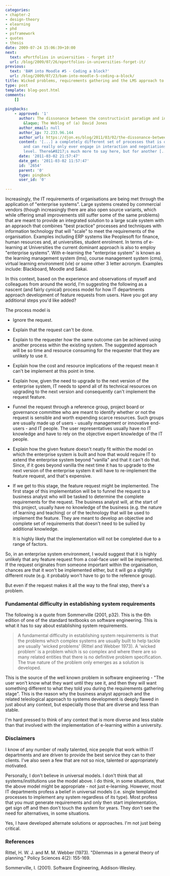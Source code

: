 ```yaml
---
categories:
- chapter-2
- design-theory
- elearning
- phd
- psframework
- quotes
- thesis
date: 2009-07-24 15:06:39+10:00
next:
  text: ePortfolios in universities - forget it?
  url: /blog/2009/07/26/eportfolios-in-universities-forget-it/
previous:
  text: 'BAM into Moodle #5 - Coding a block?'
  url: /blog/2009/07/23/bam-into-moodle-5-coding-a-block/
title: Wicked problems, requirements gathering and the LMS approach to e-learning
type: post
template: blog-post.html
comments:
    []
    
pingbacks:
    - approved: '1'
      author: The dissonance between the constructivist paradigm and institutional e-learning
        &laquo; The Weblog of (a) David Jones
      author_email: null
      author_ip: 72.233.96.144
      author_url: https://djon.es/blog/2011/03/02/the-dissonance-between-the-constructivist-paradigm-and-institutional-e-learning/
      content: '[...] a completely different set of processes that is overly teleological
        and can really only ever engage in interaction and negotiations at the strategic
        level. There&#8217;s much more to say here, but for another [...]'
      date: '2011-03-02 21:57:47'
      date_gmt: '2011-03-02 11:57:47'
      id: '2654'
      parent: '0'
      type: pingback
      user_id: '0'
    
---
```

Increasingly, the IT requirements of organisations are being met through the application of "enterprise systems". Large systems created by commercial vendors (though increasingly there are also open source variants, which while offering small improvements still suffer some of the same problems) that are meant to provide an integrated solution to a large scale system with an appraoch that combines "best practice" processes and techniques with information technology that will "scale" to meet the requirements of the organisation. Examples including ERP systems like Peoplesoft for finance, human resources and, at universities, student enrolment. In terms of e-learning at Universities the current dominant approach is also to employ "enterprise systems". With e-learning the "enterprise system" is known as the learning management system (lms), course management system (cms), virtual learning environment (vle) or some other 3 letter acronym. Examples include: Blackboard, Moodle and Sakai.

In this context, based on the experience and observations of myself and colleagues from around the world, I'm suggesting the following as a nascent (and fairly cynical) process model for how IT departments approach development of feature requests from users. Have you got any additional steps you'd like added?

The process model is

- Ignore the request.
- Explain that the request can't be done.
- Explain to the requester how the same outcome can be achieved using another process within the existing system. The suggested approach will be so time and resource consuming for the requester that they are unlikely to use it.
- Explain how the cost and resource implications of the request mean it can't be implement at this point in time.
- Explain how, given the need to upgrade to the next version of the enterprise system, IT needs to spend all of its technical resources on upgrading to the next version and consequently can't implement the request feature.
- Funnel the request through a reference group, project board or governance committee who are meant to identify whether or not the request is sensible and worth expending scarce resources. Such groups are usually made up of users - usually management or innovative end-users - and IT people. The user representatives usually have no IT knowledge and have to rely on the objective expert knowledge of the IT people.
- Explain how the given feature doesn't neatly fit within the model on which the enterprise system is built and how that would require IT to extend the enterprise system beyond "vanilla" and that it can't do that. Since, if it goes beyond vanilla the next time it has to upgrade to the next version of the enterprise system it will have to re-implement the feature request, and that's expensive.
- If we get to this stage, the feature request might be implemented. The first stage of this implementation will be to funnel the request to a business analyst who will be tasked to determine the complete requirements for the request. The business analyst will, at the start of this project, usually have no knowledge of the business (e.g. the nature of learning and teaching) or of the technology that will be used to implement the feature. They are meant to develop an objective and complete set of requirements that doesn't need to be sullied by additional knowledge.
    
    It is highly likely that the implementation will not be completed due to a range of factors.
    

So, in an enterprise system environment, I would suggest that it is highly unlikely that any feature request from a coal-face user will be implemented. If the request originates from someone important within the organisation, chances are that it won't be implemented either, but it will go a slightly different route (e.g. it probably won't have to go to the reference group).

But even if the request makes it all the way to the final step, there's a problem.

### Fundamental difficulty in establishing system requirements

The following is a quote from Sommerville (2001, p32). This is the 6th edition of one of the standard textbooks on software engineering. This is what it has to say about establishing system requirements.

> A fundamental difficulty in establishing system requirements is that the problems which complex systems are usually built to help tackle are usually 'wicked problems' (Rittel and Webber 1973). A 'wicked problem' is a problem which is so complex and where there are so many related entities that there is no definitive problem specification. The true nature of the problem only emerges as a solution is developed.

This is the source of the well known problem in software engineering - "The user won't know what they want until they see it, and then they will want something different to what they told you during the requirements gathering stage". This is the reason why the business analyst approach and the related teleological approach to systems development is deeply flawed in just about any context, but especially those that are diverse and less than stable.

I'm hard pressed to think of any context that is more diverse and less stable than that involved with the implementation of e-learning within a university.

### Disclaimers

I know of any number of really talented, nice people that work within IT departments and are driven to provide the best service they can to their clients. I've also seen a few that are not so nice, talented or appropriately motivated.

Personally, I don't believe in universal models. I don't think that all systems/institutions use the model above. I do think, in some situations, that the above model might be appropriate - not just e-learning. However, most IT departments profess a belief in universal models (i.e. single templated processes to implement any system regardless of its type). Most profess that you must generate requirements and only then start implementation, get sign off and then don't touch the system for years. They don't see the need for alternatives, in some situations.

Yes, I have developed alternate solutions or approaches. I'm not just being critical.

### References

Rittel, H. W. J. and M. M. Webber (1973). "Dilemmas in a general theory of planning." Policy Sciences 4(2): 155-169.

Sommerville, I. (2001). Software Engineering, Addison-Wesley.